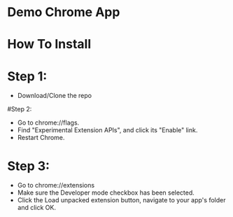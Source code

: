# Demo Chrome App

# How To Install
# Step 1:
- Download/Clone the repo

#Step 2:
- Go to chrome://flags.
- Find "Experimental Extension APIs", and click its "Enable" link.
- Restart Chrome.

# Step 3:
- Go to chrome://extensions
- Make sure the Developer mode checkbox has been selected.
- Click the Load unpacked extension button, navigate to your app's folder and click OK.


